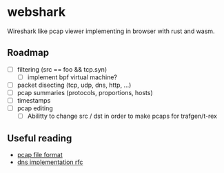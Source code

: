 # webshark
Wireshark like pcap viewer implementing in browser with rust and wasm.

## Roadmap
- [ ] filtering (src == foo && tcp.syn)
  - [ ] implement bpf virtual machine?
- [ ] packet disecting (tcp, udp, dns, http, ...)
- [ ] pcap summaries (protocols, proportions, hosts)
- [ ] timestamps
- [ ] pcap editing
  - [ ] Abilitty to change src / dst in order to make pcaps for trafgen/t-rex

## Useful reading
- [pcap file format](https://wiki.wireshark.org/Development/LibpcapFileFormat)
- [dns implementation rfc](https://datatracker.ietf.org/doc/html/rfc1035)
